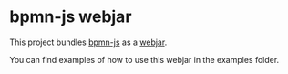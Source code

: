 # bpmn-js webjar

This project bundles [bpmn-js](https://github.com/bpmn-io/bpmn-js) as a [webjar](http://www.webjars.org).

You can find examples of how to use this webjar in the examples folder.
